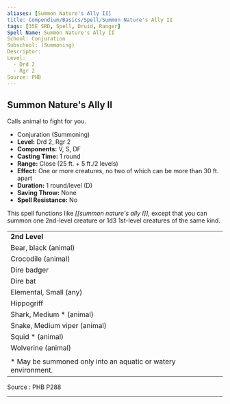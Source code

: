 ```yaml
---
aliases: [Summon Nature's Ally II]
title: Compendium/Basics/Spell/Summon Nature's Ally II
tags: [35E_SRD, Spell, Druid, Ranger]
Spell Name: Summon Nature's Ally II
School: Conjuration
Subschool: (Summoning)
Descriptor: 
Level:
  - Drd 2
  - Rgr 2
Source: PHB
---
```



## Summon Nature's Ally II

Calls animal to fight for you.

*   Conjuration (Summoning)
*   **Level:** Drd 2, Rgr 2
*   **Components:** V, S, DF
*   **Casting Time:** 1 round
*   **Range:** Close (25 ft. + 5 ft./2 levels)
*   **Effect:** One or more creatures, no two of which can be more than 30 ft. apart
*   **Duration:** 1 round/level (D)
*   **Saving Throw:** None
*   **Spell Resistance:** No

This spell functions like <i>[[summon nature's ally I]],</i> except that you can summon one 2nd-level creature or 1d3 1st-level creatures of the same kind.

<table> <tr decoration="underline"> <td> <b>2nd Level</b> </td> </tr> <tr> <td> Bear, black (animal) </td> </tr> <tr> <td> Crocodile (animal) </td> </tr> <tr> <td> Dire badger </td> </tr> <tr> <td> Dire bat </td> </tr> <tr> <td> Elemental, Small (any) </td> </tr> <tr> <td> Hippogriff </td> </tr> <tr> <td> Shark, Medium * (animal) </td> </tr> <tr> <td> Snake, Medium viper (animal) </td> </tr> <tr> <td> Squid * (animal) </td> </tr> <tr> <td> Wolverine (animal) </td> </tr> <tr><td></td></tr> <tr> <td> * May be summoned only into an aquatic or watery environment. </td> </tr> </table>

Source : PHB P288

---
